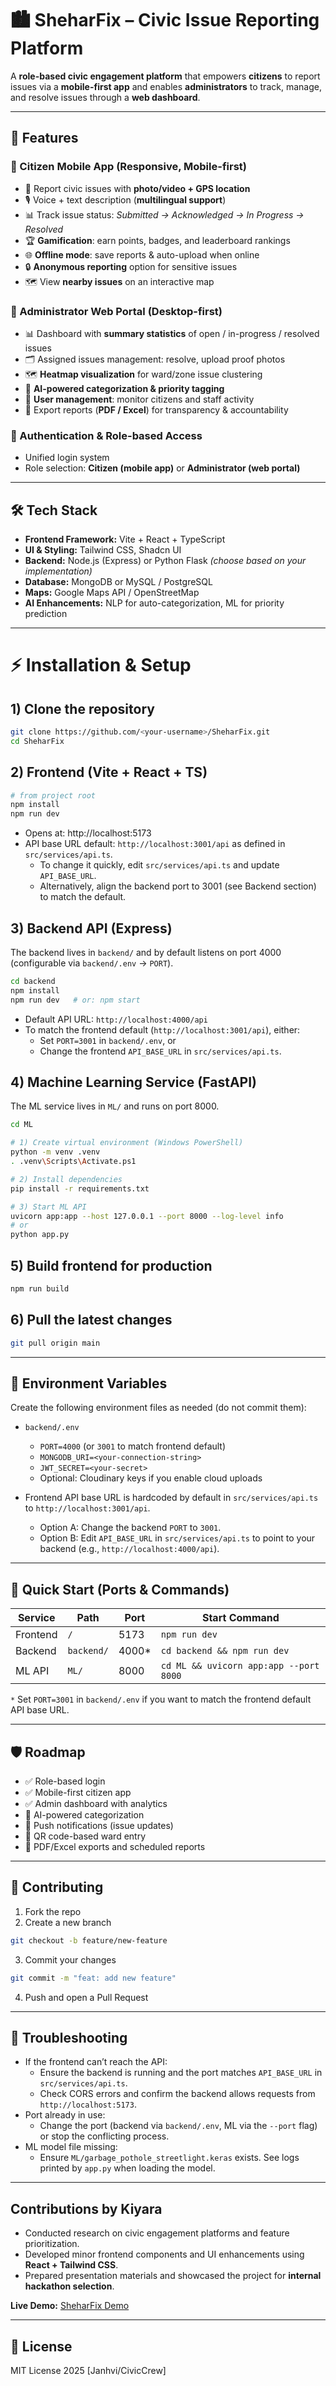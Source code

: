 # 🏙️ SheharFix – Civic Issue Reporting Platform

A **role-based civic engagement platform** that empowers **citizens** to report issues via a **mobile-first app** and enables **administrators** to track, manage, and resolve issues through a **web dashboard**.

---

## 🚀 Features

### 👤 Citizen Mobile App (Responsive, Mobile-first)
- 📍 Report civic issues with **photo/video + GPS location**
- 🎙️ Voice + text description (**multilingual support**)
- 📊 Track issue status: *Submitted → Acknowledged → In Progress → Resolved*
- 🏆 **Gamification**: earn points, badges, and leaderboard rankings
- 🌐 **Offline mode**: save reports & auto-upload when online
- 🔒 **Anonymous reporting** option for sensitive issues
- 🗺️ View **nearby issues** on an interactive map

### 🏢 Administrator Web Portal (Desktop-first)
- 📊 Dashboard with **summary statistics** of open / in-progress / resolved issues
- 🗂️ Assigned issues management: resolve, upload proof photos
- 🗺️ **Heatmap visualization** for ward/zone issue clustering
- 🤖 **AI-powered categorization & priority tagging**
- 👥 **User management**: monitor citizens and staff activity
- 📑 Export reports (**PDF / Excel**) for transparency & accountability

### 🔑 Authentication & Role-based Access
- Unified login system
- Role selection: **Citizen (mobile app)** or **Administrator (web portal)**

---

## 🛠️ Tech Stack
- **Frontend Framework:** Vite + React + TypeScript  
- **UI & Styling:** Tailwind CSS, Shadcn UI  
- **Backend:** Node.js (Express) or Python Flask *(choose based on your implementation)*  
- **Database:** MongoDB or MySQL / PostgreSQL  
- **Maps:** Google Maps API / OpenStreetMap  
- **AI Enhancements:** NLP for auto-categorization, ML for priority prediction  

---

# ⚡ Installation & Setup

## 1) Clone the repository
```bash
git clone https://github.com/<your-username>/SheharFix.git
cd SheharFix
```

## 2) Frontend (Vite + React + TS)
```bash
# from project root
npm install
npm run dev
```
- Opens at: http://localhost:5173
- API base URL default: `http://localhost:3001/api` as defined in `src/services/api.ts`.
  - To change it quickly, edit `src/services/api.ts` and update `API_BASE_URL`.
  - Alternatively, align the backend port to 3001 (see Backend section) to match the default.

## 3) Backend API (Express)
The backend lives in `backend/` and by default listens on port 4000 (configurable via `backend/.env` -> `PORT`).

```bash
cd backend
npm install
npm run dev   # or: npm start
```
- Default API URL: `http://localhost:4000/api`
- To match the frontend default (`http://localhost:3001/api`), either:
  - Set `PORT=3001` in `backend/.env`, or
  - Change the frontend `API_BASE_URL` in `src/services/api.ts`.

## 4) Machine Learning Service (FastAPI)
The ML service lives in `ML/` and runs on port 8000.

```bash
cd ML

# 1) Create virtual environment (Windows PowerShell)
python -m venv .venv
. .venv\Scripts\Activate.ps1

# 2) Install dependencies
pip install -r requirements.txt

# 3) Start ML API
uvicorn app:app --host 127.0.0.1 --port 8000 --log-level info
# or
python app.py
```

## 5) Build frontend for production
```bash
npm run build
```

## 6) Pull the latest changes
```bash
git pull origin main
```

---

## 🔧 Environment Variables
Create the following environment files as needed (do not commit them):

- `backend/.env`
  - `PORT=4000` (or `3001` to match frontend default)
  - `MONGODB_URI=<your-connection-string>`
  - `JWT_SECRET=<your-secret>`
  - Optional: Cloudinary keys if you enable cloud uploads

- Frontend API base URL is hardcoded by default in `src/services/api.ts` to `http://localhost:3001/api`.
  - Option A: Change the backend `PORT` to `3001`.
  - Option B: Edit `API_BASE_URL` in `src/services/api.ts` to point to your backend (e.g., `http://localhost:4000/api`).

---

## 🚀 Quick Start (Ports & Commands)

| Service   | Path         | Port  | Start Command                         |
|-----------|--------------|-------|----------------------------------------|
| Frontend  | `/`          | 5173  | `npm run dev`                          |
| Backend   | `backend/`   | 4000* | `cd backend && npm run dev`            |
| ML API    | `ML/`        | 8000  | `cd ML && uvicorn app:app --port 8000` |

`*` Set `PORT=3001` in `backend/.env` if you want to match the frontend default API base URL.


---

## 🛡️ Roadmap
- ✅ Role-based login
- ✅ Mobile-first citizen app
- ✅ Admin dashboard with analytics
- 🔲 AI-powered categorization
- 🔲 Push notifications (issue updates)
- 🔲 QR code-based ward entry
- 🔲 PDF/Excel exports and scheduled reports

---

## 🤝 Contributing
1. Fork the repo
2. Create a new branch
```bash
git checkout -b feature/new-feature
```
3. Commit your changes
```bash
git commit -m "feat: add new feature"
```
4. Push and open a Pull Request

---

## 🧰 Troubleshooting
- If the frontend can’t reach the API:
  - Ensure the backend is running and the port matches `API_BASE_URL` in `src/services/api.ts`.
  - Check CORS errors and confirm the backend allows requests from `http://localhost:5173`.
- Port already in use:
  - Change the port (backend via `backend/.env`, ML via the `--port` flag) or stop the conflicting process.
- ML model file missing:
  - Ensure `ML/garbage_pothole_streetlight.keras` exists. See logs printed by `app.py` when loading the model.

---
## Contributions by Kiyara
- Conducted research on civic engagement platforms and feature prioritization.
- Developed minor frontend components and UI enhancements using **React + Tailwind CSS**.
- Prepared presentation materials and showcased the project for **internal hackathon selection**.

**Live Demo:** [SheharFix Demo](https://shehar-fix-confronting-civic-issues.vercel.app/)

------
## 📜 License
MIT License 2025 [Janhvi/CivicCrew]
